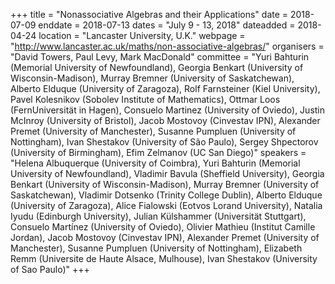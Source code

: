 +++
title = "Nonassociative Algebras and their Applications"
date = 2018-07-09
enddate = 2018-07-13
dates = "July 9 - 13, 2018"
dateadded = 2018-04-24
location = "Lancaster University, U.K."
webpage = "http://www.lancaster.ac.uk/maths/non-associative-algebras/"
organisers = "David Towers, Paul Levy, Mark MacDonald"
committee = "Yuri Bahturin (Memorial University of Newfoundland), Georgia Benkart (University of Wisconsin-Madison), Murray Bremner (University of Saskatchewan), Alberto Elduque (University of Zaragoza), Rolf Farnsteiner (Kiel University), Pavel Kolesnikov (Sobolev Institute of Mathematics), Ottmar Loos (FernUniversität in Hagen), Consuelo Martinez (University of Oviedo), Justin McInroy (University of Bristol), Jacob Mostovoy (Cinvestav IPN), Alexander Premet (University of Manchester), Susanne Pumpluen (University of Nottingham), Ivan Shestakov (University of São Paulo), Sergey Shpectorov (University of Birmingham), Efim Zelmanov (UC San Diego)"
speakers = "Helena Albuquerque (University of Coimbra), Yuri Bahturin (Memorial University of Newfoundland), Vladimir Bavula (Sheffield University), Georgia Benkart (University of Wisconsin-Madison), Murray Bremner (University of Saskatchewan), Vladimir Dotsenko (Trinity College Dublin), Alberto Elduque (University of Zaragoza), Alice Fialowski (Eotvos Lorand University), Natalia Iyudu (Edinburgh University), Julian Külshammer (Universität Stuttgart), Consuelo Martínez (University of Oviedo), Olivier Mathieu (Institut Camille Jordan), Jacob Mostovoy (Cinvestav IPN), Alexander Premet (University of Manchester), Susanne Pumpluen (University of Nottingham), Elizabeth Remm (Universite de Haute Alsace, Mulhouse), Ivan Shestakov (University of Sao Paulo)"
+++
